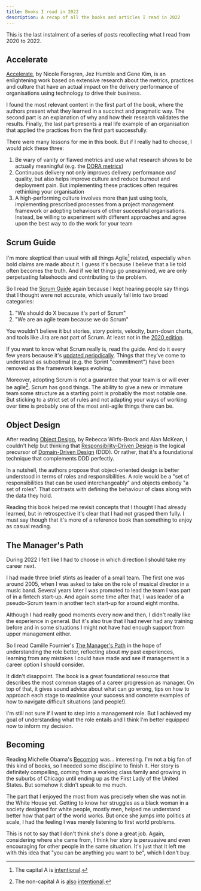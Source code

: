 ```yaml
---
title: Books I read in 2022
description: A recap of all the books and articles I read in 2022
---
```

This is the last instalment of a series of posts recollecting what I read from 2020 to 2022.

<!--more-->

## Accelerate
[Accelerate](https://itrevolution.com/book/accelerate/), by Nicole Forsgren, Jez Humble and Gene Kim, is an enlightening work based on extensive research about the metrics, practices and culture that have an actual impact on the delivery performance of organisations using technology to drive their business.

I found the most relevant content in the first part of the book, where the authors present what they learned in a succinct and pragmatic way. The second part is an explanation of why and how their research validates the results. Finally, the last part presents a real life example of an organisation that applied the practices from the first part successfully.

There were many lessons for me in this book. But if I really had to choose, I would pick these three:

1. Be wary of vanity or flawed metrics and use what research shows to be actually meaningful (e.g. the [DORA metrics](https://services.google.com/fh/files/misc/state-of-devops-2021.pdf))
2. Continuous delivery not only improves delivery performance _and_ quality, but also helps improve culture and reduce burnout and deployment pain. But implementing these practices often requires rethinking your organisation
3. A high-performing culture involves more than just using tools, implementing prescribed processes from a project management framework or adopting behaviours of other successful organisations. Instead, be willing to experiment with different approaches and agree upon the best way to do the work for your team

## Scrum Guide
I'm more skeptical than usual with all things Agile[^1] related, especially when bold claims are made about it. I guess it's because I believe that a lie told often becomes the truth. And if we let things go unexamined, we are only perpetuating falsehoods and contributing to the problem.

So I read the [Scrum Guide](https://scrumguides.org/index.html) again because I kept hearing people say things that I thought were not accurate, which usually fall into two broad categories:

1. "We should do X because it's part of Scrum"
2. "We are an agile team because we do Scrum"

You wouldn't believe it but stories, story points, velocity, burn-down charts, and tools like Jira are _not_ part of Scrum. At least not in the [2020 edition](https://scrumguides.org/docs/scrumguide/v2020/2020-Scrum-Guide-US.pdf).

If you want to know what Scrum really is, read the guide. And do it every few years because it's [updated periodically](https://scrumguides.org/revisions.html). Things that they’ve come to understand as suboptimal (e.g. the Sprint "commitment") have been removed as the framework keeps evolving.

Moreover, adopting Scrum is not a guarantee that your team is or will ever be agile[^2]. Scrum has good things. The ability to give a new or immature team some structure as a starting point is probably the most notable one. But sticking to a strict set of rules and not adapting your ways of working over time is probably one of the most anti-agile things there can be.

## Object Design
After reading [Object Design](https://www.oreilly.com/library/view/object-design-roles/0201379430/), by Rebecca Wirfs-Brock and Alan McKean, I couldn't help but thinking that [Responsibility-Driven Design](https://en.wikipedia.org/wiki/Responsibility-driven_design) is the logical precursor of [Domain-Driven Design](/2020/03/01/books-i-read-in-2019/#domain-driven-design) (DDD). Or rather, that it's a foundational technique that complements DDD perfectly.

In a nutshell, the authors propose that object-oriented design is better understood in terms of roles and responsibilities. A role would be a "set of responsibilities that can be used interchangeably" and objects embody "a set of roles". That contrasts with defining the behaviour of class along with the data they hold.

Reading this book helped me revisit concepts that I thought I had already learned, but in retrospective it's clear that I had not grasped them fully. I must say though that it's more of a reference book than something to enjoy as casual reading.

## The Manager's Path
During 2022 I felt like I had to choose in which direction I should take my career next.

I had made three brief stints as leader of a small team. The first one was around 2005, when I was asked to take on the role of musical director in a music band. Several years later I was promoted to lead the team I was part of in a fintech start-up. And again some time after that, I was leader of a pseudo-Scrum team in another tech start-up for around eight months.

Although I had really good moments every now and then, I didn't really like the experience in general. But it's also true that I had never had any training before and in some situations I might not have had enough support from upper management either.

So I read Camille Fournier's [The Manager's Path](https://www.oreilly.com/library/view/the-managers-path/9781491973882/) in the hope of understanding the role better, reflecting about my past experiences, learning from any mistakes I could have made and see if management is a career option I should consider.

It didn't disappoint. The book is a great foundational resource that describes the most common stages of a career progression as manager. On top of that, it gives sound advice about what can go wrong, tips on how to approach each stage to maximise your success and concrete examples of how to navigate difficult situations (and people!).

I'm still not sure if I want to step into a management role. But I achieved my goal of understanding what the role entails and I think I'm better equipped now to inform my decision.

## Becoming
Reading Michelle Obama's [Becoming](https://michelleobamabooks.com/becoming) was… interesting. I'm not a big fan of this kind of books, so I needed some discipline to finish it. Her story is definitely compelling, coming from a working class family and growing in the suburbs of Chicago until ending up as the First Lady of the United States. But somehow it didn't speak to me much.

The part that I enjoyed the most from  was precisely when she was not in the White House yet. Getting to know her struggles as a black woman in a society designed for white people, mostly men, helped me understand better how that part of the world works. But once she jumps into politics at scale, I had the feeling I was merely listening to first world problems.

This is not to say that I don't think she's done a great job. Again, considering where she came from, I think her story is persuasive and even encouraging for other people in the same situation. It's just that it left me with this idea that "you can be anything you want to be", which I don't buy.

[^1]: The capital A is [intentional](https://www.youtube.com/watch?v=a-BOSpxYJ9M).
[^2]: The non-capital A is [also](http://agilemanifesto.org) [intentional](http://agilemanifesto.org/principles.html).
